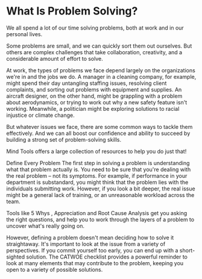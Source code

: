 # What Is Problem Solving? #
We all spend a lot of our time solving problems, both at work and in our personal lives.

Some problems are small, and we can quickly sort them out ourselves. But others are complex challenges that take collaboration, creativity, and a considerable amount of effort to solve.

At work, the types of problems we face depend largely on the organizations we're in and the jobs we do. A manager in a cleaning company, for example, might spend their day untangling staffing issues, resolving client complaints, and sorting out problems with equipment and supplies. An aircraft designer, on the other hand, might be grappling with a problem about aerodynamics, or trying to work out why a new safety feature isn't working. Meanwhile, a politician might be exploring solutions to racial injustice or climate change.

But whatever issues we face, there are some common ways to tackle them effectively. And we can all boost our confidence and ability to succeed by building a strong set of problem-solving skills.

Mind Tools offers a large collection of resources to help you do just that!

Define Every Problem
The first step in solving a problem is understanding what that problem actually is. You need to be sure that you're dealing with the real problem – not its symptoms. For example, if performance in your department is substandard, you might think that the problem lies with the individuals submitting work. However, if you look a bit deeper, the real issue might be a general lack of training, or an unreasonable workload across the team.

Tools like 5 Whys , Appreciation  and Root Cause Analysis  get you asking the right questions, and help you to work through the layers of a problem to uncover what's really going on.

However, defining a problem doesn't mean deciding how to solve it straightaway. It's important to look at the issue from a variety of perspectives. If you commit yourself too early, you can end up with a short-sighted solution. The CATWOE  checklist provides a powerful reminder to look at many elements that may contribute to the problem, keeping you open to a variety of possible solutions.
